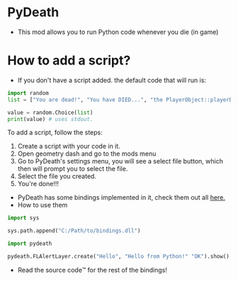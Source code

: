 # PyDeath

- This mod allows you to run Python code whenever you die (in game)

# How to add a script?
- If you don't have a script added. the default code that will run is:
```python
import random
list = ["You are dead!", "You have DIED...", "the PlayerObject::playerDestroyed function has been called"]

value = random.Choice(list)
print(value) # uses stdout.
```
To add a script, follow the steps:
1. Create a script with your code in it.
2. Open geometry dash and go to the mods menu
3. Go to PyDeath's settings menu, you will see a select file button, which then will prompt you to select the file.
4. Select the file you created.
5. You're done!!!

- PyDeath has some bindings implemented in it, check them out all [here.](https://github.com/YellowCat98/PyDeath/blob/main/src/pybindings.cpp)
- How to use them
```python
import sys

sys.path.append("C:/Path/to/bindings.dll")

import pydeath

pydeath.FLAlertLayer.create("Hello", "Hello from Python!" "OK").show() # show a simple pop up.
```
- Read the source code™️ for the rest of the bindings!
